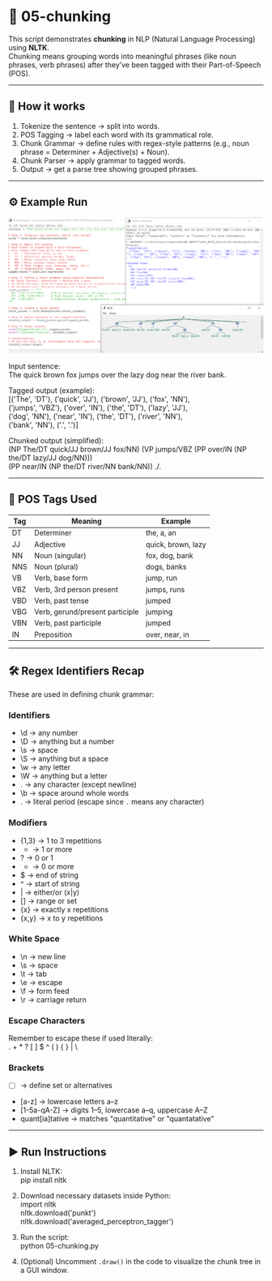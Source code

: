 # 📘 05-chunking

This script demonstrates **chunking** in NLP (Natural Language Processing) using **NLTK**.  
Chunking means grouping words into meaningful phrases (like noun phrases, verb phrases) after they’ve been tagged with their Part-of-Speech (POS).

---

## 🚀 How it works
1. Tokenize the sentence → split into words.  
2. POS Tagging → label each word with its grammatical role.  
3. Chunk Grammar → define rules with regex-style patterns (e.g., noun phrase = Determiner + Adjective(s) + Noun).  
4. Chunk Parser → apply grammar to tagged words.  
5. Output → get a parse tree showing grouped phrases.

---

## ⚙️ Example Run

![Chunking Example](05-chunking.PNG)


Input sentence:  
The quick brown fox jumps over the lazy dog near the river bank.

Tagged output (example):  
[('The', 'DT'), ('quick', 'JJ'), ('brown', 'JJ'), ('fox', 'NN'),  
 ('jumps', 'VBZ'), ('over', 'IN'), ('the', 'DT'), ('lazy', 'JJ'),  
 ('dog', 'NN'), ('near', 'IN'), ('the', 'DT'), ('river', 'NN'),  
 ('bank', 'NN'), ('.', '.')]

Chunked output (simplified):  
(NP The/DT quick/JJ brown/JJ fox/NN) (VP jumps/VBZ (PP over/IN (NP the/DT lazy/JJ dog/NN)))  
(PP near/IN (NP the/DT river/NN bank/NN)) ./.

---

## 📖 POS Tags Used

| Tag | Meaning | Example |
|-----|----------|---------|
| DT  | Determiner | the, a, an |
| JJ  | Adjective | quick, brown, lazy |
| NN  | Noun (singular) | fox, dog, bank |
| NNS | Noun (plural) | dogs, banks |
| VB  | Verb, base form | jump, run |
| VBZ | Verb, 3rd person present | jumps, runs |
| VBD | Verb, past tense | jumped |
| VBG | Verb, gerund/present participle | jumping |
| VBN | Verb, past participle | jumped |
| IN  | Preposition | over, near, in |

---

## 🛠 Regex Identifiers Recap

These are used in defining chunk grammar:

### Identifiers
- \d → any number  
- \D → anything but a number  
- \s → space  
- \S → anything but a space  
- \w → any letter  
- \W → anything but a letter  
- . → any character (except newline)  
- \b → space around whole words  
- \. → literal period (escape since `.` means any character)  

### Modifiers
- {1,3} → 1 to 3 repetitions  
- + → 1 or more  
- ? → 0 or 1  
- * → 0 or more  
- $ → end of string  
- ^ → start of string  
- | → either/or (x|y)  
- [] → range or set  
- {x} → exactly x repetitions  
- {x,y} → x to y repetitions  

### White Space
- \n → new line  
- \s → space  
- \t → tab  
- \e → escape  
- \f → form feed  
- \r → carriage return  

### Escape Characters
Remember to escape these if used literally:  
. + * ? [ ] $ ^ ( ) { } | \  

### Brackets
- [ ] → define set or alternatives  
- [a-z] → lowercase letters a–z  
- [1-5a-qA-Z] → digits 1–5, lowercase a–q, uppercase A–Z  
- quant[ia]tative → matches "quantitative" or "quantatative"  

---

## ▶️ Run Instructions

1. Install NLTK:  
   pip install nltk  

2. Download necessary datasets inside Python:  
   import nltk  
   nltk.download('punkt')  
   nltk.download('averaged_perceptron_tagger')  

3. Run the script:  
   python 05-chunking.py  

4. (Optional) Uncomment `.draw()` in the code to visualize the chunk tree in a GUI window.
